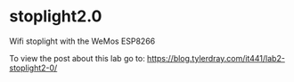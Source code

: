# stoplight2.0
Wifi stoplight with the WeMos ESP8266

To view the post about this lab go to: https://blog.tylerdray.com/it441/lab2-stoplight2-0/

